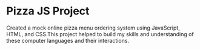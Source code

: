 # Pizza JS Project
Created a mock online pizza menu ordering system using JavaScript, HTML, and CSS.This project helped to build my skills and understanding of these computer languages and their interactions.
